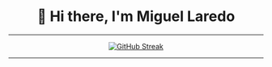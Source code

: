 
<!--
https://shields.io/badges
https://simpleicons.org/
https://github.com/simple-icons/simple-icons/blob/master/slugs.md
-->


<h1 align="center">👋 Hi there, I'm Miguel Laredo</h1>



<hr>
<p align="center">
   <a href="https://github.com/laredo02?tab=repositories"><img src="https://streak-stats.demolab.com?user=laredo02&theme=transparent&hide_border=true&mode=weekly" alt="GitHub Streak" /></a>
</p>

<hr>



